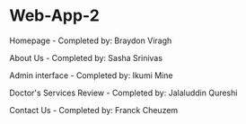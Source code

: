 # Web-App-2

Homepage - Completed by: Braydon Viragh

About Us - Completed by: Sasha Srinivas

Admin interface - Completed by: Ikumi Mine

Doctor's Services Review - Completed by: Jalaluddin Qureshi

Contact Us - Completed by: Franck Cheuzem
